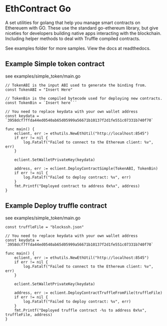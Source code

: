 # EthContract Go

A set utilities for golang that help you manage smart contracts on Ethereuem with GO. These use the standard go-ethereum library, but give niceties for developers building native apps interacting with the blockchain. Including helper methods to deal with Truffle compiled contracts. 

See examples folder for more samples. View the docs at readthedocs.


## Example Simple token contract
see examples/simple_token/main.go

```
// TokenABI is the input ABI used to generate the binding from.
const TokenABI = "Insert Here"

// TokenBin is the compiled bytecode used for deploying new contracts.
const TokenBin = `Insert here```

// You need to replace keydata with your own wallet address
const keydata = `3958dcf7ffda44ed0540ab65d05999a56671b10137f2d1fe551c07331b740f70`

func main() {
	eclient, err := ethutils.NewEthUtil("http://localhost:8545")
	if err != nil {
		log.Fatalf("Failed to connect to the Ethereum client: %v", err)
	}

	eclient.SetWalletPrivateKey(keydata)

	address, err := eclient.DeployContractSimple(TokenABI, TokenBin)
	if err != nil {
		log.Fatalf("Failed to deploy contract: %v", err)
	}
	fmt.Printf("Deployed contract to address 0x%x", address)
}
```

## Example Deploy truffle contract
see examples/simple_token/main.go

```
const truffleFile = "blockssh.json"

// You need to replace keydata with your own wallet address
const keydata = `3958dcf7ffda44ed0540ab65d05999a56671b10137f2d1fe551c07331b740f70`

func main() {
	eclient, err := ethutils.NewEthUtil("http://localhost:8545")
	if err != nil {
		log.Fatalf("Failed to connect to the Ethereum client: %v", err)
	}

	eclient.SetWalletPrivateKey(keydata)

	address, err := eclient.DeployContractTruffleFromFile(truffleFile)
	if err != nil {
		log.Fatalf("Failed to deploy contract: %v", err)
	}
	fmt.Printf("Deployed truffle contract -%s to address 0x%x", truffleFile, address)
}
```
